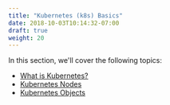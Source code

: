 ```yaml
---
title: "Kubernetes (k8s) Basics"
date: 2018-10-03T10:14:32-07:00
draft: true
weight: 20
---
```


In this section, we'll cover the following topics:

* [What is Kubernetes?](../what_is_k8s)
* [Kubernetes Nodes](../concepts_nodes)
* [Kubernetes Objects](../concepts_objects)
